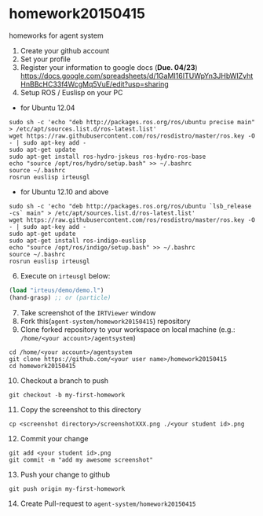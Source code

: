 # homework20150415
homeworks for agent system

1. Create your github account
2. Set your profile
3. Register your information to google docs (**Due. 04/23**)
  https://docs.google.com/spreadsheets/d/1GaMI16ITUWpYn3JHbWIZvhtHnBBcHC33f4WcgMq5VuE/edit?usp=sharing
4. Setup ROS / Euslisp on your PC
  - for Ubuntu 12.04
  ```
sudo sh -c 'echo "deb http://packages.ros.org/ros/ubuntu precise main" > /etc/apt/sources.list.d/ros-latest.list'
wget https://raw.githubusercontent.com/ros/rosdistro/master/ros.key -O - | sudo apt-key add -
sudo apt-get update
sudo apt-get install ros-hydro-jskeus ros-hydro-ros-base
echo "source /opt/ros/hydro/setup.bash" >> ~/.bashrc
source ~/.bashrc
rosrun euslisp irteusgl
```
  - for Ubuntu 12.10 and above
  ```
sudo sh -c 'echo "deb http://packages.ros.org/ros/ubuntu `lsb_release -cs` main" > /etc/apt/sources.list.d/ros-latest.list'
wget https://raw.githubusercontent.com/ros/rosdistro/master/ros.key -O - | sudo apt-key add -
sudo apt-get update
sudo apt-get install ros-indigo-euslisp
echo "source /opt/ros/indigo/setup.bash" >> ~/.bashrc
source ~/.bashrc
rosrun euslisp irteusgl
```
6. Execute on `irteusgl` below:

  ```lisp
(load "irteus/demo/demo.l")
(hand-grasp) ;; or (particle)
```
7. Take screenshot of the `IRTViewer` window
8. Fork this(`agent-system/homework20150415`) repository
9. Clone forked repository to your workspace on local machine (e.g.: `/home/<your account>/agentsystem`)

  ```
cd /home/<your account>/agentsystem
git clone https://github.com/<your user name>/homework20150415
cd homework20150415
```
10. Checkout a branch to push

  ```
git checkout -b my-first-homework
```
11. Copy the screenshot to this directory

  ```
cp <screenshot directory>/screenshotXXX.png ./<your student id>.png
```
12. Commit your change

  ```
git add <your student id>.png
git commit -m "add my awesome screenshot"
```
13. Push your change to github

  ```
git push origin my-first-homework
```
14. Create Pull-request to `agent-system/homework20150415`
